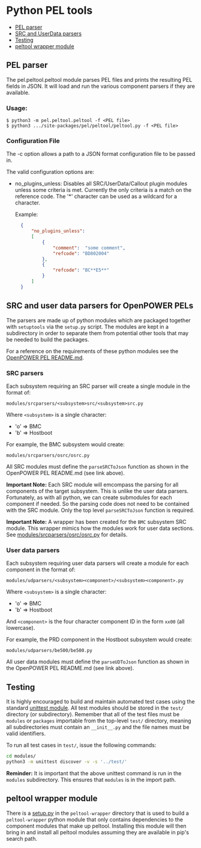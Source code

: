 # Python PEL tools

- [PEL parser](#pel-parser)
- [SRC and UserData parsers](#src-and-user-data-parsers-for-openpower-pels)
- [Testing](#testing)
- [peltool wrapper module](#peltool-wrapper-module)

## PEL parser

The pel.peltool.peltool module parses PEL files and prints the resulting PEL
fields in JSON.  It will load and run the various component parsers if they are
available.

### Usage:
```
$ python3 -m pel.peltool.peltool -f <PEL file>
$ python3 .../site-packages/pel/peltool/peltool.py -f <PEL file>
```

### Configuration File

The -c option allows a path to a JSON format configuration file to be passed
in.

The valid configuration options are:

- no_plugins_unless: Disables all SRC/UserData/Callout plugin modules unless
  some criteria is met.  Currently the only criteria is a match on the
  reference code.  The '*' character can be used as a wildcard for a character.

  Example:

  ```json
    {
        "no_plugins_unless":
        [
            {
                "comment":  "some comment",
                "refcode": "BD802004"
            },
            {
                "refcode": "BC**E5**"
            }
        ]
    }
  ```

## SRC and user data parsers for OpenPOWER PELs

The parsers are made up of python modules which are packaged together with
`setuptools` via the `setup.py` script. The modules are kept in a subdirectory
in order to separate them from potential other tools that may be needed to build
the packages.

For a reference on the requirements of these python modules see the
[OpenPOWER PEL README.md](https://github.ibm.com/openbmc/phosphor-logging/blob/master/extensions/openpower-pels/README.md#adding-python3-modules-for-pel-userdata-and-src-parsing).

### SRC parsers

Each subsystem requiring an SRC parser will create a single module in the format
of:

```
modules/srcparsers/<subsystem>src/<subsystem>src.py
```

Where `<subsystem>` is a single character:

* 'o' => BMC
* 'b' => Hostboot

For example, the BMC subsystem would create:

```
modules/srcparsers/osrc/osrc.py
```

All SRC modules must define the `parseSRCToJson` function as shown in the
OpenPOWER PEL README.md (see link above).

**Important Note:** Each SRC module will emcompass the parsing for all
components of the target subsystem. This is unlike the user data parsers.
Fortunately, as with all python, we can create submodules for each component if
needed. So the parsing code does not need to be contained with the SRC module.
Only the top level `parseSRCToJson` function is required.

**Important Note:** A wrapper has been created for the `BMC` subsystem SRC
module. This wrapper mimics how the modules work for user data sections. See
[modules/srcparsers/osrc/osrc.py](modules/srcparsers/osrc/osrc.py) for details.

### User data parsers

Each subsystem requiring user data parsers will create a module for each
component in the format of:

```
modules/udparsers/<subsystem><component>/<subsystem><component>.py
```

Where `<subsystem>` is a single character:

* 'o' => BMC
* 'b' => Hostboot

And `<component>` is the four character component ID in the form `xx00` (all
lowercase).

For example, the PRD component in the Hostboot subsystem would create:

```
modules/udparsers/be500/be500.py
```

All user data modules must define the `parseUDToJson` function as shown in the
OpenPOWER PEL README.md (see link above).

## Testing

It is highly encouraged to build and maintain automated test cases using the
standard [unittest module](https://docs.python.org/3/library/unittest.html).
All test modules should be stored in the `test/` directory (or subdirectory).
Remember that all of the test files must be `modules` or `packages`
importable from the top-level `test/` directory, meaning all subdirectories
must contain an `__init__.py` and the file names must be valid identifiers.

To run all test cases in `test/`, issue the following commands:

```sh
cd modules/
python3 -m unittest discover -v -s '../test/'
```

**Reminder:** It is important that the above unittest command is run in the
`modules` subdirectory. This ensures that `modules` is in the import path.

## peltool wrapper module

There is a [setup.py](peltool-wrapper/setup.py) in the `peltool-wrapper`
directory that is used to build a `peltool-wrapper` python module that only
contains dependencies to the component modules that make up peltool. Installing
this module will then bring in and install all peltool modules assuming they
are available in pip\'s search path.
